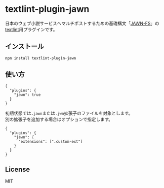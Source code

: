 # textlint-plugin-jawn

日本のウェブ小説サービスへマルチポストするための基礎構文「[JAWN-FS](https://github.com/matori/jawn-fs)」の[textlint](https://github.com/textlint/textlint)用プラグインです。

## インストール

```
npm install textlint-plugin-jawn
```

## 使い方

```json5
{
  "plugins": {
    "jawn": true
  }
}
```

初期状態では`.jawn`または`.jwn`拡張子のファイルを対象とします。  
別の拡張子を追加する場合はオプションで指定します。

```json5
{
  "plugins": {
    "jawn": {
      "extensions": [".custom-ext"]
    }
  }
}
```

## License

MIT
